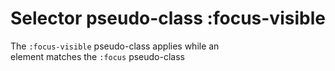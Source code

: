 # Selector pseudo-class :focus-visible  

The `:focus-visible` pseudo-class applies while an  
element matches the `:focus` pseudo-class  
